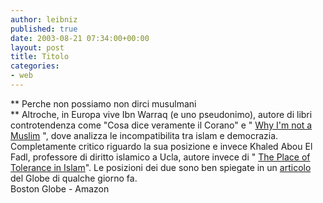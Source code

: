 ```yaml
---
author: leibniz
published: true
date: 2003-08-21 07:34:00+00:00
layout: post
title: Titolo
categories:
- web
---
```


 ** Perche non possiamo non dirci musulmani   
**   Altroche, in Europa vive Ibn Warraq (e uno pseudonimo), autore di libri controtendenza come "Cosa dice veramente il Corano" e " [   Why I'm not a Muslim](http://www.amazon.com/exec/obidos/ASIN/1591020115/qid=1061450859/sr=2-2/ref=sr_2_2/104-1631991-3343120) ", dove analizza le incompatibilita tra islam e democrazia. Completamente critico riguardo la sua posizione e invece Khaled Abou El Fadl, professore di diritto islamico a Ucla, autore invece di " [ The Place of Tolerance in Islam](http://www.amazon.com/exec/obidos/ASIN/0807002291/qid=1061450913/sr=2-2/ref=sr_2_2/104-1631991-3343120)". Le posizioni dei due sono ben spiegate in un  [ articolo ](http://www.boston.com/news/globe/ideas/articles/2003/08/17/losing_his_religion_boston_globe)del Globe di qualche giorno fa.   
  Boston Globe - Amazon
